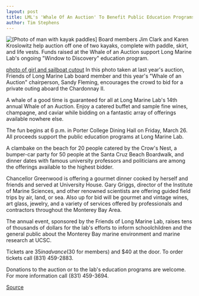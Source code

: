 ```yaml
---
layout: post
title: LML's 'Whale Of An Auction' To Benefit Public Education Programs
author: Tim Stephens
---
```


![\[Photo of man with kayak paddles\]][1] Board members Jim Clark and Karen Kroslowitz help auction off one of two kayaks, complete with  paddle, skirt, and life vests. Funds raised at the Whale of an Auction support Long Marine Lab's ongoing "Window to Discovery" education program.

[photo of girl and sailboat cutout][3] In this photo taken at last year's auction, Friends of Long Marine Lab board member and this year's "Whale of an  Auction" chairperson, Sandy Fleming, encourages the crowd to bid for a private outing aboard the Chardonnay II.

A whale of a good time is guaranteed for all at Long Marine Lab's 14th annual Whale of an Auction. Enjoy a catered buffet and sample fine wines, champagne, and caviar while bidding on a fantastic array of offerings available nowhere else.

The fun begins at 6 p.m. in Porter College Dining Hall on Friday, March 26\. All proceeds support the public education programs at Long Marine Lab.

A clambake on the beach for 20 people catered by the Crow's Nest, a bumper-car party for 50 people at the Santa Cruz Beach Boardwalk, and dinner dates with famous university professors and politicians are among the offerings available to the highest bidder.

Chancellor Greenwood is offering a gourmet dinner cooked by herself and friends and served at University House. Gary Griggs, director of the Institute of Marine Sciences, and other renowned scientists are offering guided field trips by air, land, or sea. Also up for bid will be gourmet and vintage wines, art glass, jewelry, and a variety of services offered by professionals and contractors throughout the Monterey Bay Area.

The annual event, sponsored by the Friends of Long Marine Lab, raises tens of thousands of dollars for the lab's efforts to inform schoolchildren and the general public about the Monterey Bay marine environment and marine research at UCSC.

Tickets are $35 in advance ($30 for members) and $40 at the door. To order tickets call (831) 459-2883.

Donations to the auction or to the lab's education programs are welcome. For more information call (831) 459-3694.

[1]: http://www1.ucsc.edu/oncampus/currents/98-99/art/lml.kayak.99-03-15.jpg
[3]: http://www1.ucsc.edu/oncampus/currents/98-99/art/lml.sail.99-03-15.200.jpg

[Source](http://www1.ucsc.edu/oncampus/currents/98-99/03-15/lml.auction.htm "Permalink to Long Marine Lab auction: 03-15-99")

